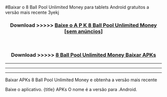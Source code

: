 #Baixar o 8 Ball Pool Unlimited Money   para tablets Android gratuitos a versão mais recente 3yekj


<div align="center">
<h3>Download >>>>> <a href="https://pt-web.web.app/?pt= 8 Ball Pool Unlimited Money ">Baixe o A P K 8 Ball Pool Unlimited Money  [sem anúncios]</a></h3><br>

<h3>Download >>>>> <a href="https://pt-web.web.app/?pt= 8 Ball Pool Unlimited Money ">8 Ball Pool Unlimited Money  Baixar APKs</a></h3>
</div>

----------------------------------------------------------

----------------------------------------------------------

----------------------------------------------------------

Baixar APKs 8 Ball Pool Unlimited Money  e obtenha a versão mais recente

Baixe o aplicativo. {title} APKs O nome é a versão para .Android.


